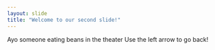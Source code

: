 ```yaml
---
layout: slide
title: "Welcome to our second slide!"
---
```

Ayo someone eating beans in the theater
Use the left arrow to go back!
